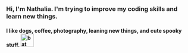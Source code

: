 ### Hi, I'm Nathalia. I'm trying to improve my coding skills and learn new things.

#### I like dogs, coffee, photography, leaning new things, and cute spooky stuff. <img alt="bat" width="35x" src="https://i.pinimg.com/originals/fc/fa/31/fcfa316b33aa1f3c05a67d195ddbb686.gif">


